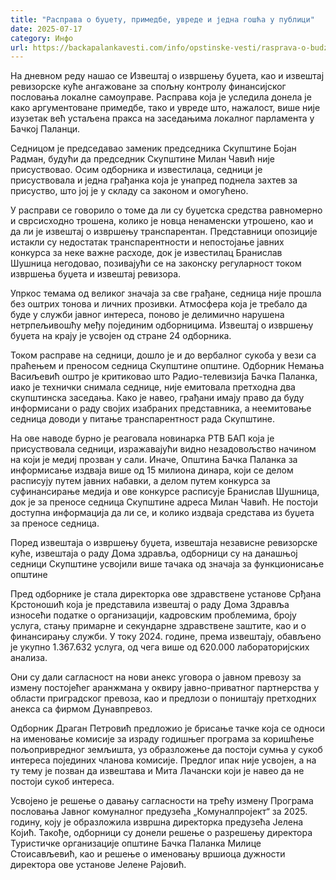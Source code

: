 ```yaml
---
title: "Расправа о буџету, примедбе, увреде и једна гошћа у публици"
date: 2025-07-17
category: Инфо
url: https://backapalankavesti.com/info/opstinske-vesti/rasprava-o-budzetu-primedbe-uvrede-i-jedna-gosca-u-publici/
---
```


На дневном реду нашао се Извештај о извршењу буџета, као и извештај ревизорске куће ангажоване за спољну контролу финансијског пословања локалне самоуправе. Расправа која је уследила донела је како аргументоване примедбе, тако и увреде што, нажалост, више није изузетак већ устаљена пракса на заседањима локалног парламента у Бачкој Паланци.

Седницом је председавао заменик председника Скупштине Бојан Радман, будући да председник Скупштине Милан Чавић није присуствовао. Осим одборника и известилаца, седници је присуствовала и једна грађанка која је унапред поднела захтев за присуство, што јој је у складу са законом и омогућено.

У расправи се говорило о томе да ли су буџетска средства равномерно и сврсисходно трошена, колико је новца ненаменски утрошено, као и да ли је извештај о извршењу транспарентан. Представници опозиције истакли су недостатак транспарентности и непостојање јавних конкурса за неке важне расходе, док је известилац Бранислав Шушница негодовао, позивајући се на законску регуларност током извршења буџета и извештај ревизора.

Упркос темама од великог значаја за све грађане, седница није прошла без оштрих тонова и личних прозивки. Атмосфера која је требало да буде у служби јавног интереса, поново је делимично нарушена нетрпељивошћу међу појединим одборницима. Извештај о извршењу буџета на крају је усвојен од стране 24 одборника.

Током расправе на седници, дошло је и до вербалног сукоба у вези са праћењем и преносом седница Скупштине општине. Одборник Немања Васиљевић оштро је критиковао што Радио-телевизија Бачка Паланка, иако је технички снимала седнице, није емитовала претходна два скупштинска заседања. Како је навео, грађани имају право да буду информисани о раду својих изабраних представника, а неемитовање седница доводи у питање транспарентност рада Скупштине.

На ове наводе бурно је реаговала новинарка РТВ БАП која је присуствовала седници, изражавајући видно незадовољство начином на који је медиј прозван у сали. Иначе, Општина Бачка Паланка за информисање издваја више од 15 милиона динара, који се делом расписују путем јавних набавки, а делом путем конкурса за суфинансирање медија и ове конкурсе расписује Бранислав Шушница, док је за преносе седница Скупштине адреса Милан Чавић. Не постоји доступна информација да ли се, и колико издваја средстава из буџета за преносе седница.

Поред извештаја о извршењу буџета, извештаја независне ревизорске куће, извештаја о раду Дома здравља, одборници су на данашњој седници Скупштине усвојили више тачака од значаја за функционисање општине

Пред одборнике је стала директорка ове здравствене установе Срђана Крстоношић која је представила извештај о раду Дома Здравља износећи податке о организацији, кадровским проблемима, броју услуга, стању примарне и секундарне здравствене заштите, као и о финансирању служби. У току 2024. године, према извештају, обављено је укупно 1.367.632 услуга, од чега више од 620.000 лабораторијских анализа.

Они су дали сагласност на нови анекс уговора о јавном превозу за измену постојећег аранжмана у оквиру јавно-приватног партнерства у области приградског превоза, као и предлози о поништају претходних анекса са фирмом Дунавпревоз.

Одборник Драган Петровић предложио је брисање тачке која се односи на именовање комисије за израду годишњег програма за коришћење пољопривредног земљишта, уз образложење да постоји сумња у сукоб интереса појединих чланова комисије. Предлог ипак није усвојен, а на ту тему је позван да извештава и Мита Лачански који је навео да не постоји сукоб интереса.

Усвојено је решење о давању сагласности на трећу измену Програма пословања Јавног комуналног предузећа „Комуналпројект“ за 2025. годину, коју је образложила извршна директорка предузећа Јелена Којић. Такође, одборници су донели решење о разрешењу директора Туристичке организације општине Бачка Паланка Милице Стоисављевић, као и решење о именовању вршиоца дужности директора ове установе Јелене Рајовић.
